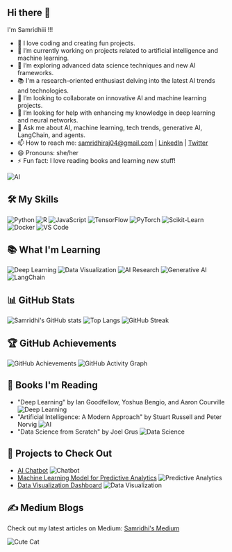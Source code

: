 
## Hi there 👋

I'm Samridhiii !!!

- 🌸 I love coding and creating fun projects.
- 🔭 I’m currently working on projects related to artificial intelligence and machine learning.
- 🌱 I’m exploring advanced data science techniques and new AI frameworks.
- 📚 I'm a research-oriented enthusiast delving into the latest AI trends and technologies.
- 👯 I’m looking to collaborate on innovative AI and machine learning projects.
- 🤔 I’m looking for help with enhancing my knowledge in deep learning and neural networks.
- 💬 Ask me about AI, machine learning, tech trends, generative AI, LangChain, and agents.
- 📫 How to reach me: [samridhiraj04@gmail.com](mailto:samridhiraj04@gmail.com) | [LinkedIn](https://www.linkedin.com/in/samridhi-raj-sinha-a96520217/) | [Twitter](https://twitter.com/samisindilemma)
- 😄 Pronouns: she/her
- ⚡ Fun fact: I love reading books and learning new stuff!

![AI](https://media.giphy.com/media/LmNwrBhejkK9EFP504/giphy.gif)

## 🛠️ My Skills
![Python](https://img.shields.io/badge/-Python-3776AB?style=flat&logo=python&logoColor=white)
![R](https://img.shields.io/badge/-R-276DC3?style=flat&logo=r&logoColor=white)
![JavaScript](https://img.shields.io/badge/-JavaScript-F7DF1E?style=flat&logo=javascript&logoColor=black)
![TensorFlow](https://img.shields.io/badge/-TensorFlow-FF6F00?style=flat&logo=tensorflow&logoColor=white)
![PyTorch](https://img.shields.io/badge/-PyTorch-EE4C2C?style=flat&logo=pytorch&logoColor=white)
![Scikit-Learn](https://img.shields.io/badge/-Scikit--Learn-F7931E?style=flat&logo=scikit-learn&logoColor=white)
![Docker](https://img.shields.io/badge/-Docker-2496ED?style=flat&logo=docker&logoColor=white)
![VS Code](https://img.shields.io/badge/-VS%20Code-007ACC?style=flat&logo=visual-studio-code&logoColor=white)

## 📚 What I'm Learning
![Deep Learning](https://img.shields.io/badge/-Deep%20Learning-007ACC?style=flat&logo=tensorflow&logoColor=white)
![Data Visualization](https://img.shields.io/badge/-Data%20Visualization-FF6F00?style=flat&logo=chart-bar&logoColor=white)
![AI Research](https://img.shields.io/badge/-AI%20Research-276DC3?style=flat&logo=researchgate&logoColor=white)
![Generative AI](https://img.shields.io/badge/-Generative%20AI-FF6F00?style=flat&logo=python&logoColor=white)
![LangChain](https://img.shields.io/badge/-LangChain-3776AB?style=flat&logo=python&logoColor=white)

## 📊 GitHub Stats
![Samridhi's GitHub stats](https://github-readme-stats.vercel.app/api?username=sam22ridhi&show_icons=true&count_private=true&theme=radical&hide=prs)
![Top Langs](https://github-readme-stats.vercel.app/api/top-langs/?username=sam22ridhi&layout=compact&theme=radical)
![GitHub Streak](https://github-readme-streak-stats.herokuapp.com/?user=sam22ridhi&theme=radical)

## 🏆 GitHub Achievements
![GitHub Achievements](https://github-profile-trophy.vercel.app/?username=sam22ridhi&theme=dracula)
![GitHub Activity Graph](https://github-readme-activity-graph.cyclic.app/graph?username=sam22ridhi&theme=dracula)

## 📖 Books I'm Reading
- "Deep Learning" by Ian Goodfellow, Yoshua Bengio, and Aaron Courville ![Deep Learning](https://img.shields.io/badge/-Deep%20Learning-007ACC?style=flat&logo=tensorflow&logoColor=white)
- "Artificial Intelligence: A Modern Approach" by Stuart Russell and Peter Norvig ![AI](https://img.shields.io/badge/-Artificial%20Intelligence-276DC3?style=flat&logo=ai&logoColor=white)
- "Data Science from Scratch" by Joel Grus ![Data Science](https://img.shields.io/badge/-Data%20Science-FF6F00?style=flat&logo=python&logoColor=white)

## 🌟 Projects to Check Out
- [AI Chatbot](https://github.com/sam22ridhi/aichatbot) ![Chatbot](https://img.shields.io/badge/-AI%20Chatbot-007ACC?style=flat&logo=python&logoColor=white)
- [Machine Learning Model for Predictive Analytics](https://github.com/sam22ridhi/ml-predictive-analytics) ![Predictive Analytics](https://img.shields.io/badge/-Predictive%20Analytics-276DC3?style=flat&logo=scikit-learn&logoColor=white)
- [Data Visualization Dashboard](https://github.com/sam22ridhi/data-visualization-dashboard) ![Data Visualization](https://img.shields.io/badge/-Data%20Visualization-FF6F00?style=flat&logo=chart-bar&logoColor=white)

## ✍️ Medium Blogs
Check out my latest articles on Medium: [Samridhi's Medium](https://medium.com/@samridhi)

![Cute Cat](https://media.giphy.com/media/JIX9t2j0ZTN9S/giphy.gif)
